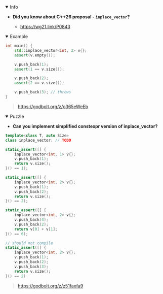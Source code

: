 <details open><summary>Info</summary><p>

* **Did you know about C++26 proposal - `inplace_vector`?**

  * https://wg21.link/P0843

</p></details><details open><summary>Example</summary><p>

```cpp
int main() {
    std::inplace_vector<int, 2> v{};
    assert(v.empty());

    v.push_back(1);
    assert(1 == v.size());

    v.push_back(2);
    assert(2 == v.size());

    v.push_back(3); // throws
}
```

> https://godbolt.org/z/o365eWeEb

</p></details><details open><summary>Puzzle</summary><p>

* **Can you implement simplified constexpr version of inplace_vector?**

```cpp
template<class T, auto Size>
class inplace_vector; // TODO

static_assert([] {
    inplace_vector<int, 1> v{};
    v.push_back(1);
    return v.size();
}() == 1);

static_assert([] {
    inplace_vector<int, 2> v{};
    v.push_back(1);
    v.push_back(2);
    return v.size();
}() == 2);

static_assert([] {
    inplace_vector<int, 2> v{};
    v.push_back(4);
    v.push_back(2);
    return v[0] + v[1];
}() == 6);

// should not compile
static_assert([] {
    inplace_vector<int, 2> v{};
    v.push_back(1);
    v.push_back(2);
    v.push_back(3);
    return v.size();
}() == 2)
```

> https://godbolt.org/z/z51faxfa9

</p></details>
